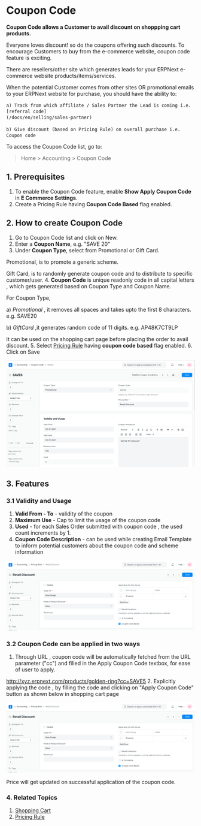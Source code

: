 
# Coupon Code



**Coupon Code allows a Customer to avail discount on shoppping cart products.**


Everyone loves discount! so do the coupons offering such discounts. To encourage Customers to buy from the e-commerce website,
coupon code feature is exciting.


There are resellers/other site which generates leads for your ERPNext e-commerce website products/items/services.


When the potential Customer comes from other sites OR promotional emails to your ERPNext website for purchase, you should have the ability to:



```
a) Track from which affiliate / Sales Partner the Lead is coming i.e. [referral code]
(/docs/en/selling/sales-partner)

b) Give discount (based on Pricing Rule) on overall purchase i.e. Coupon code

```

To access the Coupon Code list, go to:


> Home > Accounting > Coupon Code


## 1. Prerequisites


1. To enable the Coupon Code feature, enable **Show Apply Coupon Code** in **E Commerce Settings**.
2. Create a Pricing Rule having **Coupon Code Based** flag enabled.


## 2. How to create Coupon Code


1. Go to Coupon Code list and click on New.
2. Enter a **Coupon Name**, e.g. "SAVE 20"
3. Under **Coupon Type**, select from Promotional or Gift Card.


Promotional, is to promote a generic scheme.


Gift Card, is to randomly generate coupon code and to distribute to specific customer/user.
4. **Coupon Code** is unique readonly code in all capital letters , which gets generated based on Coupon Type and Coupon Name.


For Coupon Type,


a) *Promotional* , it removes all spaces and takes upto the first 8 characters. e.g. SAVE20


b) *GiftCard* ,it generates random code of 11 digits. e.g. AP48K7CT9LP


It can be used on the shopping cart page before placing the order to avail discount.
5. Select [Pricing Rule](/docs/en/accounts/pricing-rule) having **coupon code based** flag enabled.
6. Click on Save


![Coupon Code Doctype](/files/coupon-code.png)


## 3. Features


### 3.1 Validity and Usage


1. **Valid From - To** - validity of the coupon
2. **Maximum Use** - Cap to limit the usage of the coupon code
3. **Used** - for each Sales Order submitted with coupon code , the used count increments by 1.
4. **Coupon Code Description** - can be used while creating Email Template to inform potential customers about the coupon code and scheme information


![Pricing Rule Coupon Code Based](/files/coupon-code-pricing-rule.png)


### 3.2 Coupon Code can be applied in two ways


1. Through URL , coupon code will be automatically fetched from the URL parameter ("cc") and filled in the Apply Coupon Code textbox, for ease of user to apply.


http://xyz.erpnext.com/products/golden-ring?cc=SAVE5
2. Explicitly applying the code , by filling the code and clicking on "Apply Coupon Code" button as shown below in shopping cart page


![Shopping Cart Apply CouponCode](/files/coupon-code-pricing-rule.png)


Price will get updated on successful application of the coupon code.


### 4. Related Topics


1. [Shopping Cart](/docs/en/website/shopping-cart)
2. [Pricing Rule](/docs/en/accounts/pricing-rule)




